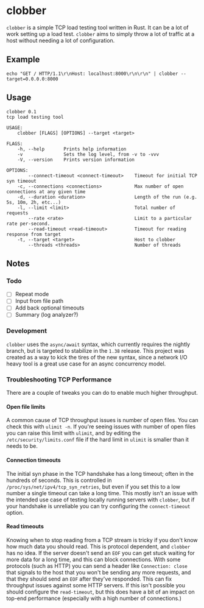 # clobber

`clobber` is a simple TCP load testing tool written in Rust. It can be a lot of work setting up a load test. `clobber` aims to simply throw a lot of traffic at a host without needing a lot of configuration. 

## Example

```
echo "GET / HTTP/1.1\r\nHost: localhost:8000\r\n\r\n" | clobber --target=0.0.0.0:8000
```

## Usage
```
clobber 0.1
tcp load testing tool

USAGE:
    clobber [FLAGS] [OPTIONS] --target <target>

FLAGS:
    -h, --help       Prints help information
    -v               Sets the log level, from -v to -vvv
    -V, --version    Prints version information

OPTIONS:
        --connect-timeout <connect-timeout>    Timeout for initial TCP syn timeout
    -c, --connections <connections>            Max number of open connections at any given time
    -d, --duration <duration>                  Length of the run (e.g. 5s, 10m, 2h, etc...)
    -l, --limit <limit>                        Total number of requests
        --rate <rate>                          Limit to a particular rate per-second.
        --read-timeout <read-timeout>          Timeout for reading response from target
    -t, --target <target>                      Host to clobber
        --threads <threads>                    Number of threads

```

## Notes 

### Todo
- [ ] Repeat mode 
- [ ] Input from file path
- [ ] Add back optional timeouts
- [ ] Summary (log analyzer?) 

### Development
`clobber` uses the `async/await` syntax, which currently requires the nightly branch, but is targeted to stabilize in the `1.38` release. This project was created as a way to kick the tires of the new syntax, since a network I/O heavy tool is a great use case for an async concurrency model. 

### Troubleshooting TCP Performance

There are a couple of tweaks you can do to enable much higher throughput.

#### Open file limits

A common cause of TCP throughput issues is number of open files. You can check this with `ulimit -n`. If you're seeing
issues with number of open files you can raise this limit with `ulimit`, and by editing the `/etc/security/limits.conf`
file if the hard limit in `ulimit` is smaller than it needs to be. 

#### Connection timeouts

The initial syn phase in the TCP handshake has a long timeout; often in the hundreds of seconds. This is controlled
in `/proc/sys/net/ipv4/tcp_syn_retries`, but even if you set this to a low number a single timeout can take a long
time. This mostly isn't an issue with the intended use case of testing locally running servers with `clobber`, but
if your handshake is unreliable you can try configuring the `connect-timeout` option.

#### Read timeouts

Knowing when to stop reading from a TCP stream is tricky if you don't know how much data you should read. This is
protocol dependent, and `clobber` has no idea. If the server doesn't send an `EOF` you can get stuck waiting for more
data for a long time, and this can block connections. With some protocols (such as HTTP) you can send a header like
`Connection: close` that signals to the host that you won't be sending any more requests, and that they should send
an `EOF` after they've responded. This can fix throughput issues against some HTTP servers. If this isn't possible you
should configure the `read-timeout`, but this does have a bit of an impact on top-end performance (especially with a high number of connections.)
